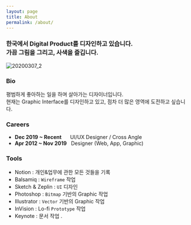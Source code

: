 ```yaml
---
layout: page
title: About
permalink: /about/
---
```


<h3>한국에서 Digital Product를 디자인하고 있습니다.<br />
가끔 그림을 그리고, 사색을 즐깁니다.</h3>

![20200307_2](https://user-images.githubusercontent.com/33489620/76146001-47aadc80-60d2-11ea-8b49-aae2e9f6a7c9.png)

### Bio
평범하게 좋아하는 일을 하며 살아가는 디자이너입니다.<br />
현재는 Graphic Interface를 디자인하고 있고, 점차 더 많은 영역에 도전하고 싶습니다.

### Careers
<ul class="about">
  <li><b>Dec 2019 ~ Recent</b> &nbsp;&nbsp;&nbsp;&nbsp; UI/UX Designer / Cross Angle</li>
  <li><b>Apr 2012 ~ Nov 2019</b> &nbsp; Designer (Web, App, Graphic)</li>
</ul>

### Tools
- Notion : 개인&업무에 관한 모든 것들을 기록
- Balsamiq : <code>Wireframe</code> 작업
- Sketch & Zeplin : <code>UI</code> 디자인
- Photoshop : <code>Bitmap</code> 기반의 Graphic 작업
- Illustrator : <code>Vector</code> 기반의 Graphic 작업
- InVision : Lo-fi <code>Prototype</code> 작업
- Keynote : 문서 작업
.
